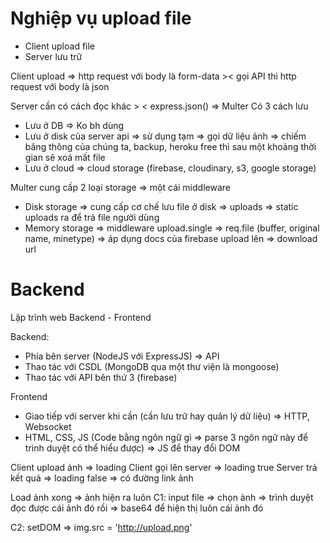 # Nghiệp vụ upload file
- Client upload file
- Server lưu trữ

Client upload => http request với body là form-data >< gọi API thì http request với body là json

Server cần có cách đọc khác > <  express.json() => Multer
Có 3 cách lưu
- Lưu ở DB => Ko bh dùng
- Lưu ở disk của server api => sử dụng tạm => gọi dữ liệu ảnh => chiếm băng thông của chúng ta, backup, heroku free thì sau một khoảng thời gian sẽ xoá mất file
- Lưu ở cloud => cloud storage (firebase, cloudinary, s3, google storage)

Multer cung cấp 2 loại storage => một cái middleware
- Disk storage => cung cấp cơ chế lưu file ở disk => uploads => static uploads ra để trả file người dùng
- Memory storage => middleware upload.single => req.file (buffer, original name, minetype) => áp dụng docs của firebase upload lên => download url

# Backend
Lập trình web Backend - Frontend

Backend:
- Phía bên server (NodeJS với ExpressJS) => API
- Thao tác với CSDL (MongoDB qua một thư viện là mongoose)
- Thao tác với API bên thứ 3 (firebase)

Frontend
- Giao tiếp với server khi cần (cần lưu trữ hay quản lý dữ liệu)
=> HTTP, Websocket
- HTML, CSS, JS (Code bằng ngôn ngữ gì => parse 3 ngôn ngữ này để trình duyệt có thể hiểu được) => JS để thay đổi DOM

Client upload ảnh => loading
Client gọi lên server => loading true
Server trả kết quả => loading false => có đường link ảnh

Load ảnh xong => ảnh hiện ra luôn
C1: input file => chọn ảnh => trình duyệt đọc được cái ảnh đó rồi => base64 để hiện thị luôn cái ảnh đó

C2: setDOM => img.src = 'http://upload.png'